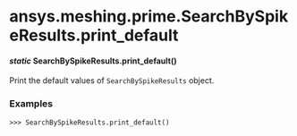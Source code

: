 # ansys.meshing.prime.SearchBySpikeResults.print_default

<a id="ansys.meshing.prime.SearchBySpikeResults.print_default"></a>

#### *static* SearchBySpikeResults.print_default()

Print the default values of `SearchBySpikeResults` object.

### Examples

```pycon
>>> SearchBySpikeResults.print_default()
```

<!-- !! processed by numpydoc !! -->
